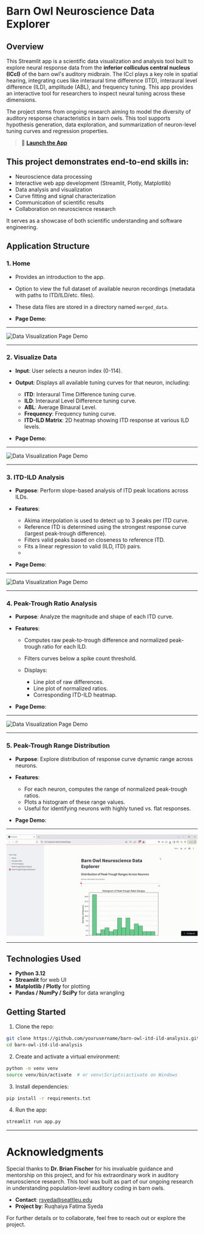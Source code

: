 # Barn Owl Neuroscience Data Explorer 

## Overview

This Streamlit app is a scientific data visualization and analysis tool built to explore neural response data from the **inferior colliculus central nucleus (ICcl)** of the barn owl's auditory midbrain. The ICcl plays a key role in spatial hearing, integrating cues like interaural time difference (ITD), interaural level difference (ILD), amplitude (ABL), and frequency tuning. This app provides an interactive tool for researchers to inspect neural tuning across these dimensions.

The project stems from ongoing research aiming to model the diversity of auditory response characteristics in barn owls. This tool supports hypothesis generation, data exploration, and summarization of neuron-level tuning curves and regression properties. 

> 🔗 **[Launch the App](https://iccl-response-viewer.streamlit.app/)**  

## This project demonstrates end-to-end skills in:

* Neuroscience data processing
* Interactive web app development (Streamlit, Plotly, Matplotlib)
* Data analysis and visualization
* Curve fitting and signal characterization
* Communication of scientific results
* Collaboration on neuroscience research

It serves as a showcase of both scientific understanding and software engineering.

## Application Structure

### 1. Home

* Provides an introduction to the app.
* Option to view the full dataset of available neuron recordings (metadata with paths to ITD/ILD/etc. files).  
* These data files are stored in a directory named `merged_data`.

* **Page Demo**:
  
---

![Data Visualization Page Demo](assets/home.gif)

--- 

### 2. Visualize Data

* **Input**: User selects a neuron index (0-114).
* **Output**: Displays all available tuning curves for that neuron, including:

  * **ITD**: Interaural Time Difference tuning curve.
  * **ILD**: Interaural Level Difference tuning curve.
  * **ABL**: Average Binaural Level.
  * **Frequency**: Frequency tuning curve.
  * **ITD-ILD Matrix**: 2D heatmap showing ITD response at various ILD levels.
    
* **Page Demo**: 
---

![Data Visualization Page Demo](assets/viz-data.gif)

---

### 3. ITD-ILD Analysis

* **Purpose**: Perform slope-based analysis of ITD peak locations across ILDs.
* **Features**:

  * Akima interpolation is used to detect up to 3 peaks per ITD curve.
  * Reference ITD is determined using the strongest response curve (largest peak-trough difference).
  * Filters valid peaks based on closeness to reference ITD.
  * Fits a linear regression to valid (ILD, ITD) pairs.
  * 
* **Page Demo**:

---

![Data Visualization Page Demo](assets/itd-ild.gif)

---

### 4. Peak-Trough Ratio Analysis

* **Purpose**: Analyze the magnitude and shape of each ITD curve.
* **Features**:

  * Computes raw peak-to-trough difference and normalized peak-trough ratio for each ILD.
  * Filters curves below a spike count threshold.
  * Displays:

    * Line plot of raw differences.
    * Line plot of normalized ratios.
    * Corresponding ITD-ILD heatmap.

* **Page Demo**:

---

![Data Visualization Page Demo](assets/peak-trough.gif)

---

### 5. Peak-Trough Range Distribution

* **Purpose**: Explore distribution of response curve dynamic range across neurons.
* **Features**:

  * For each neuron, computes the range of normalized peak-trough ratios.
  * Plots a histogram of these range values.
  * Useful for identifying neurons with highly tuned vs. flat responses.

* **Page Demo**:

---

![Data Visualization Page Demo](assets/peak-trough-hist.gif)

---

## Technologies Used

* **Python 3.12**
* **Streamlit** for web UI
* **Matplotlib / Plotly** for plotting
* **Pandas / NumPy / SciPy** for data wrangling

## Getting Started

1. Clone the repo:

```bash
git clone https://github.com/yourusername/barn-owl-itd-ild-analysis.git
cd barn-owl-itd-ild-analysis
```

2. Create and activate a virtual environment:

```bash
python -m venv venv
source venv/bin/activate  # or venv\Scripts\activate on Windows
```

3. Install dependencies:

```bash
pip install -r requirements.txt
```

4. Run the app:

```bash
streamlit run app.py
```
---

# Acknowledgments

Special thanks to **Dr. Brian Fischer** for his invaluable guidance and mentorship on this project, and for his extraordinary work in auditory neuroscience research. This tool was built as part of our ongoing research in understanding population-level auditory coding in barn owls.

* **Contact**: rsyeda@seattleu.edu
* **Project by**: Ruqhaiya Fatima Syeda

For further details or to collaborate, feel free to reach out or explore the project. 

